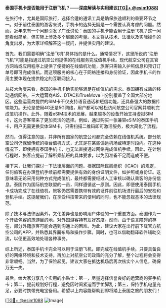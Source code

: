 **泰国手机卡是否能用于注册飞机？——深度解读与实用建议[[TG💪+ @esim1088](https://t.me/s/esim1088)]**

在旅行中，尤其是国际旅行，选择合适的通讯工具是确保旅途顺利的重要环节之一。对于前往泰国的游客来说，手机卡的选择无疑是一个需要认真考虑的问题。然而，近年来有一个问题引发了广泛讨论：泰国的手机卡能否用于注册飞机？这一问题看似简单，但实际上涉及多个层面的考量。本文将从技术、法律以及实际操作的角度出发，为大家详细解答这一疑问，并提供实用的建议。

首先，我们需要明确“注册飞机”具体指的是什么。通常情况下，这里所说的“注册飞机”可能是指通过航空公司提供的在线服务完成值机手续。现代航空公司在其官方网站或应用程序上提供了便捷的在线值机功能，旅客只需输入护照信息和预订订单号即可完成值机。而这项服务的核心在于网络连接和身份验证，因此手机卡的作用主要体现在提供稳定的互联网接入。

从技术角度来看，泰国的手机卡确实能够满足在线值机的需求。泰国拥有成熟的移动通信网络，三大运营商AIS、DTAC和TrueMove H分别覆盖了全国大部分地区。这些运营商提供的SIM卡不仅支持语音通话和短信功能，还具备强大的数据传输能力。无论是使用4G还是5G网络，用户都可以轻松访问航空公司官网并顺利完成值机操作。此外，随着eSIM技术的发展，越来越多的设备开始支持虚拟SIM卡，这为游客带来了更加灵活的选择。例如，通过购买一张兼容eSIM的泰国手机卡，用户无需更换实体SIM卡，只需扫描二维码即可激活服务，极大简化了流程。

然而，值得注意的是，并非所有国家的航空公司都完全依赖在线值机系统。部分航空公司仍保留传统的柜台值机方式，尤其是在某些偏远机场或特定时段内。在这种情况下，即使拥有泰国手机卡，也无法直接通过网络完成值机手续。因此，在计划行程时，旅客应提前了解所乘航班的具体要求，以免因准备不足而造成不便。

接下来，让我们探讨一下法律层面的问题。根据国际民航组织（ICAO）的规定，任何旅客在办理登机手续前都需要提供有效的身份证明文件，如护照或身份证。这意味着无论采用何种方式完成值机，最终都需要经过人工审核以确认乘客的身份信息。泰国作为国际航空联盟的一员，同样遵循这一原则。因此，即便使用泰国手机卡成功完成了在线值机，旅客仍然需要携带有效的证件前往机场进行最后的安检和登机手续。这提醒我们，在享受科技带来的便利的同时，也不能忽视基本的法律规范。

除了技术与法律因素外，文化差异也是影响用户体验的一个重要方面。泰国作为一个开放包容的旅游目的地，对外国游客持有友好态度。然而，由于语言障碍的存在，部分外籍旅客可能会遇到沟通上的困难。为此，建议大家在出行前下载官方航空公司的APP，并熟悉其界面布局和操作步骤。同时，也可以借助翻译软件辅助交流，以便更高效地处理各种事务。

综上所述，泰国手机卡完全可以用于注册飞机，即完成在线值机手续。只要具备良好的网络环境和技术支持，再加上对航空公司政策的充分了解，整个过程将会变得非常顺畅。当然，为了保险起见，建议大家在抵达机场后再次核实个人信息，确保万无一失。

最后，给大家分享几个实用的小贴士：第一，尽量选择信誉良好的运营商购买手机卡；第二，提前规划好行程，避免因时间紧迫而手忙脚乱；第三，保持手机电量充足，必要时携带充电宝备用。希望以上内容能帮助到即将踏上泰国之旅的朋友们！

[[TG💪+ @esim1088](https://t.me/s/esim1088) ![Image](https://i.postimg.cc/4NQfJmqS/Snipaste-2025-05-13-00-14-12.png)]